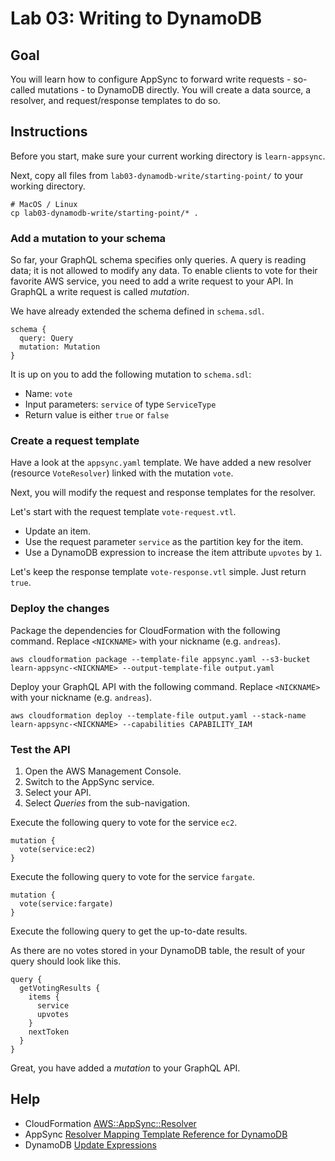 # Lab 03: Writing to DynamoDB

## Goal

You will learn how to configure AppSync to forward write requests - so-called mutations - to DynamoDB directly. You will create a data source, a resolver, and request/response templates to do so.

## Instructions

Before you start, make sure your current working directory is  `learn-appsync`.

Next, copy all files from `lab03-dynamodb-write/starting-point/`  to your working directory.

```
# MacOS / Linux
cp lab03-dynamodb-write/starting-point/* .
```

### Add a mutation to your schema

So far, your GraphQL schema specifies only queries. A query is reading data; it is not allowed to modify any data. To enable clients to vote for their favorite AWS service, you need to add a write request to your API. In GraphQL a write request is called *mutation*.

We have already extended the schema defined in `schema.sdl`.

```
schema {
  query: Query
  mutation: Mutation
}
```

It is up on you to add the following mutation to `schema.sdl`:

* Name: `vote`
* Input parameters: `service` of type `ServiceType`
* Return value is either `true` or `false`


### Create a request template

Have a look at the `appsync.yaml` template. We have added a new resolver (resource `VoteResolver`) linked with the mutation `vote`.

Next, you will modify the request and response templates for the resolver.

Let's start with the request template `vote-request.vtl`.

* Update an item.
* Use the request parameter `service` as the partition key for the item.
* Use a DynamoDB expression to increase the item attribute `upvotes` by `1`.

Let's keep the response template `vote-response.vtl` simple. Just return `true`.

### Deploy the changes

Package the dependencies for CloudFormation with the following command. Replace `<NICKNAME>` with your nickname (e.g. `andreas`).

```
aws cloudformation package --template-file appsync.yaml --s3-bucket learn-appsync-<NICKNAME> --output-template-file output.yaml
```

Deploy your GraphQL API with the following command. Replace `<NICKNAME>` with your nickname (e.g. `andreas`).

```
aws cloudformation deploy --template-file output.yaml --stack-name learn-appsync-<NICKNAME> --capabilities CAPABILITY_IAM
```

### Test the API

1. Open the AWS Management Console.
1. Switch to the AppSync service.
1. Select your API.
1. Select *Queries* from the sub-navigation.


Execute the following query to vote for the service `ec2`.

```
mutation {
  vote(service:ec2) 
}
```

Execute the following query to vote for the service `fargate`.

```
mutation {
  vote(service:fargate) 
}
```

Execute the following query to get the up-to-date results.


As there are no votes stored in your DynamoDB table, the result of your query should look like this.

```
query {
  getVotingResults {
    items {
      service
      upvotes
    }
    nextToken
  }
}
```

Great, you have added a *mutation* to your GraphQL API.

## Help

* CloudFormation [AWS::AppSync::Resolver](https://docs.aws.amazon.com/AWSCloudFormation/latest/UserGuide/aws-resource-appsync-resolver.html)
* AppSync [Resolver Mapping Template Reference for DynamoDB](https://docs.aws.amazon.com/appsync/latest/devguide/resolver-mapping-template-reference-dynamodb.html)
* DynamoDB [Update Expressions](https://docs.aws.amazon.com/amazondynamodb/latest/developerguide/Expressions.UpdateExpressions.html)
